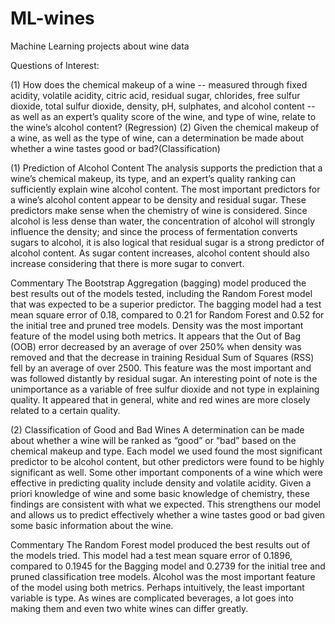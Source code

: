 # ML-wines
Machine Learning projects about wine data

Questions of Interest:

(1)	How does the chemical makeup of a wine -- measured through fixed acidity, volatile acidity, citric acid, residual sugar, chlorides, free sulfur dioxide, 
total sulfur dioxide, density, pH, sulphates, and alcohol content -- as well as an expert’s quality score of the wine, and type of wine, relate to the wine’s 
alcohol content? (Regression)
(2)	Given the chemical makeup of a wine, as well as the type of wine, can a determination be made about whether a wine tastes good or bad?(Classification)


(1)	
Prediction of Alcohol Content
The analysis supports the prediction that a wine’s chemical makeup, its type, and an expert’s quality ranking can sufficiently explain wine alcohol content. 
The most important predictors for a wine’s alcohol content appear to be density and residual sugar. These predictors make sense when the chemistry of wine is considered. 
Since alcohol is less dense than water, the concentration of alcohol will strongly influence the density; and since the process of fermentation converts sugars to alcohol,
it is also logical that residual sugar is a strong predictor of alcohol content. As sugar content increases, alcohol content should also increase considering that 
there is more sugar to convert.

Commentary 
The Bootstrap Aggregation (bagging) model produced the best results out of the models tested, including the Random Forest model that was expected to be a superior predictor.
The bagging model had a test mean square error of 0.18, compared to 0.21 for Random Forest and 0.52 for the initial tree and pruned tree models. Density was the most important
feature of the model using both metrics. It appears that the Out of Bag (OOB) error decreased by an average of over 250% when density was removed and that the decrease in 
training Residual Sum of Squares (RSS) fell by an average of over 2500. This feature was the most important and was followed distantly by residual sugar. An interesting point
of note is the unimportance as a variable of free sulfur dioxide and not type in explaining quality. It appeared that in general, white and red wines are more closely related
to a certain quality.

(2)
Classification of Good and Bad Wines
A determination can be made about whether a wine will be ranked as “good” or “bad” based on the chemical makeup and type. Each model we used found the most significant predictor
to be alcohol content, but other predictors were found to be highly significant as well. Some other important components of a wine which were effective in predicting quality 
include density and volatile acidity. Given a priori knowledge of wine and some basic knowledge of chemistry, these findings are consistent with what we expected. 
This strengthens our model and allows us to predict effectively whether a wine tastes good or bad given some basic information about the wine. 

Commentary
The Random Forest model produced the best results out of the models tried. This model had a test mean square error of 0.1896, compared to 0.1945 for the Bagging model 
and 0.2739 for the initial tree and pruned classification tree models. Alcohol was the most important feature of the model using both metrics. Perhaps intuitively, 
the least important variable is type. As wines are complicated beverages, a lot goes into making them and even two white wines can differ greatly.

